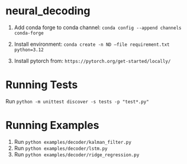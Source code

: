 # neural_decoding

1. Add conda forge to conda channel: `conda config --append channels conda-forge`

2. Install environment: `conda create -n ND —file requirement.txt python=3.12`

3. Install pytorch from: `https://pytorch.org/get-started/locally/`


# Running Tests
Run `python -m unittest discover -s tests -p "test*.py"`

# Running Examples

1. Run `python examples/decoder/kalman_filter.py`
2. Run `python examples/decoder/lstm.py`
3. Run `python examples/decoder/ridge_regression.py`

